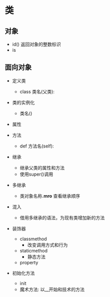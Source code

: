 # 类

## 对象
- id() 返回对象的整数标识
- is 

## 面向对象
- 定义类
    - class 类名(父类):
- 类的实例化
    - 类名()
- 属性 
- 方法
    - def 方法名(self):
- 继承
    - 继承父类的属性和方法
    - 使用super()调用
- 多继承
    - 类对象名称.__mro__ 查看继承顺序
- 混入
    - 借用多继承的语法，为现有类增加新的方法

- 装饰器
    - classmethod 
        - 改变调用方式和行为
    - staticmethod
        -  静态方法
    - property
- 初始化方法
    - init
    - 魔术方法: 以__开始和技术的方法